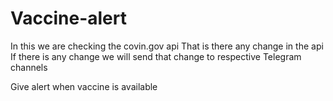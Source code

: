 # Vaccine-alert

In this we are checking the covin.gov api That is there any change in the api
If there is any change we will send that change to respective
Telegram channels

Give alert when vaccine is available
 
